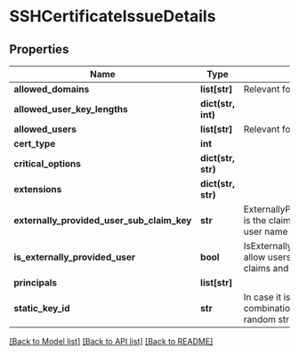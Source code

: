 # SSHCertificateIssueDetails

## Properties
Name | Type | Description | Notes
------------ | ------------- | ------------- | -------------
**allowed_domains** | **list[str]** | Relevant for host certificate | [optional] 
**allowed_user_key_lengths** | **dict(str, int)** |  | [optional] 
**allowed_users** | **list[str]** | Relevant for user certificate | [optional] 
**cert_type** | **int** |  | [optional] 
**critical_options** | **dict(str, str)** |  | [optional] 
**extensions** | **dict(str, str)** |  | [optional] 
**externally_provided_user_sub_claim_key** | **str** | ExternallyProvidedUserSubClaimKey is the claim key name where the user name should be taken from | [optional] 
**is_externally_provided_user** | **bool** | IsExternallyProvidedUser is true if allow users should be taken from claims and not from AllowedUsers | [optional] 
**principals** | **list[str]** |  | [optional] 
**static_key_id** | **str** | In case it is empty, the key ID will be combination of user identifiers and a random string | [optional] 

[[Back to Model list]](../README.md#documentation-for-models) [[Back to API list]](../README.md#documentation-for-api-endpoints) [[Back to README]](../README.md)


